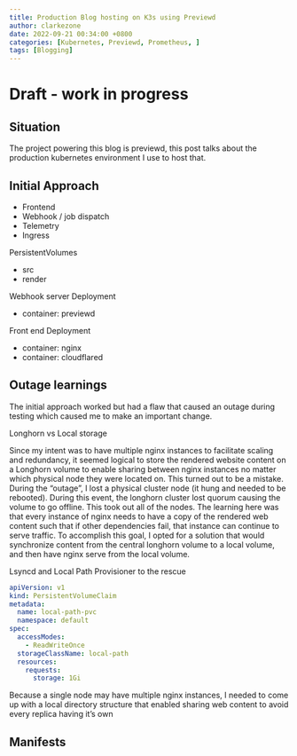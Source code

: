 ```yaml
---
title: Production Blog hosting on K3s using Previewd
author: clarkezone
date: 2022-09-21 00:34:00 +0800
categories: [Kubernetes, Previewd, Prometheus, ]
tags: [Blogging]
---
```

# Draft - work in progress
## Situation
The project powering this blog is previewd, this post talks about the production kubernetes environment I use to host that.

## Initial Approach
- Frontend
- Webhook / job dispatch
- Telemetry
- Ingress

PersistentVolumes
- src
- render

Webhook server Deployment
- container: previewd

Front end Deployment
- container: nginx
- container: cloudflared

## Outage learnings
The initial approach worked but had a flaw that caused an outage during testing which caused me to make an important change.

Longhorn vs Local storage

Since my intent was to have multiple nginx instances to facilitate scaling and redundancy, it seemed logical to store the rendered website content on a Longhorn volume to enable sharing between nginx instances no matter which physical node they were located on.  This turned out to be a mistake.  During the “outage”, I lost a physical cluster node (it hung and needed to be rebooted).  During this event, the longhorn cluster lost quorum causing the volume to go offline.  This took out all of the nodes.  The learning here was that every instance of nginx needs to have a copy of the rendered web content such that if other dependencies fail, that instance can continue to serve traffic.  To accomplish this goal, I opted for a solution that would synchronize content from the central longhorn volume to a local volume, and then have nginx serve from the local volume.

Lsyncd and Local Path Provisioner to the rescue 

```yaml
apiVersion: v1
kind: PersistentVolumeClaim
metadata:
  name: local-path-pvc
  namespace: default
spec:
  accessModes:
    - ReadWriteOnce
  storageClassName: local-path
  resources:
    requests:
      storage: 1Gi
``` 

Because a single node may have multiple nginx instances, I needed to come up with a local directory structure that enabled sharing web content to avoid every replica having it’s own

## Manifests
